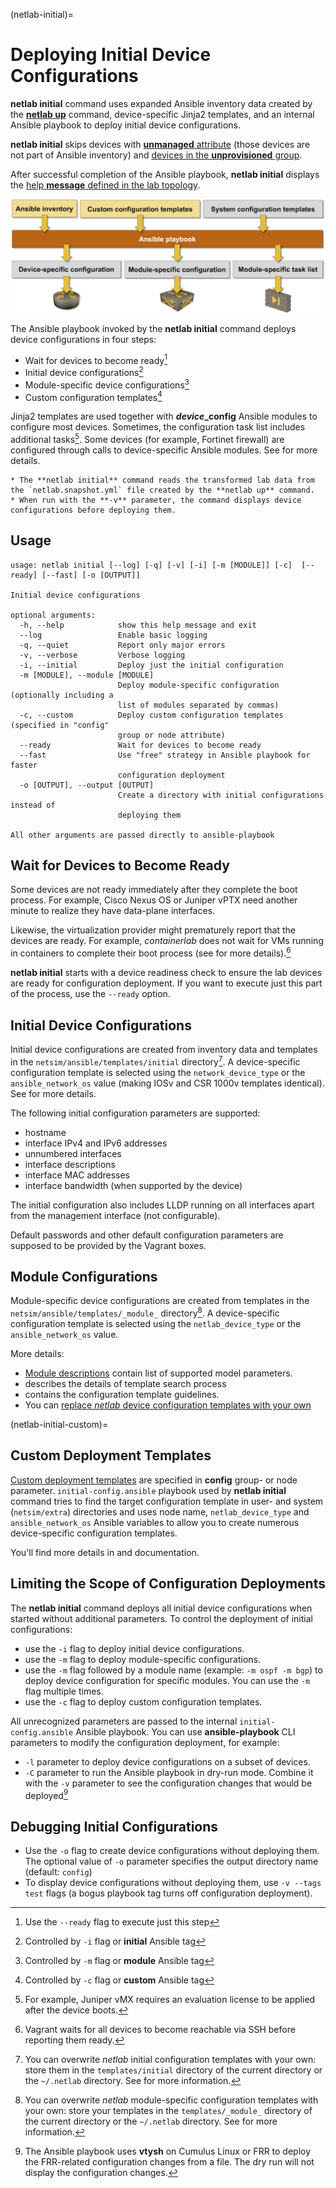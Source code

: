 (netlab-initial)=
# Deploying Initial Device Configurations

**netlab initial** command uses expanded Ansible inventory data created by the **[netlab up](up.md)** command, device-specific Jinja2 templates, and an internal Ansible playbook to deploy initial device configurations.

**netlab initial** skips devices with [**unmanaged** attribute](node-attributes) (those devices are not part of Ansible inventory) and [devices in the **unprovisioned** group](group-special-names).

After successful completion of the Ansible playbook, **netlab initial** displays the [help **message** defined in the lab topology](topology-reference-top-elements).

![netlab initial functional diagram](initial.png)

The Ansible playbook invoked by the **netlab initial** command deploys device configurations in four steps:

* Wait for devices to become ready[^rtag]
* Initial device configurations[^itag]
* Module-specific device configurations[^mtag]
* Custom configuration templates[^ctag]

[^rtag]: Use the `--ready` flag to execute just this step
[^itag]: Controlled by `-i` flag or **initial** Ansible tag
[^mtag]: Controlled by `-m` flag or **module** Ansible tag
[^ctag]: Controlled by `-c` flag or **custom** Ansible tag

Jinja2 templates are used together with **_device_\_config** Ansible modules to configure most devices. Sometimes, the configuration task list includes additional tasks[^init]. Some devices (for example, Fortinet firewall) are configured through calls to device-specific Ansible modules. See _[](../caveats.md)_ for more details.

[^init]: For example, Juniper vMX requires an evaluation license to be applied after the device boots.

```{tip}
* The **netlab initial** command reads the transformed lab data from the `netlab.snapshot.yml` file created by the **netlab up** command.
* When run with the **-v** parameter, the command displays device configurations before deploying them.
```

## Usage

```text
usage: netlab initial [--log] [-q] [-v] [-i] [-m [MODULE]] [-c]  [--ready] [--fast] [-o [OUTPUT]]

Initial device configurations

optional arguments:
  -h, --help            show this help message and exit
  --log                 Enable basic logging
  -q, --quiet           Report only major errors
  -v, --verbose         Verbose logging
  -i, --initial         Deploy just the initial configuration
  -m [MODULE], --module [MODULE]
                        Deploy module-specific configuration (optionally including a 
                        list of modules separated by commas)
  -c, --custom          Deploy custom configuration templates (specified in "config" 
                        group or node attribute)
  --ready               Wait for devices to become ready
  --fast                Use "free" strategy in Ansible playbook for faster
                        configuration deployment
  -o [OUTPUT], --output [OUTPUT]
                        Create a directory with initial configurations instead of
                        deploying them

All other arguments are passed directly to ansible-playbook
```

## Wait for Devices to Become Ready

Some devices are not ready immediately after they complete the boot process. For example, Cisco Nexus OS or Juniper vPTX need another minute to realize they have data-plane interfaces.

Likewise, the virtualization provider might prematurely report that the devices are ready. For example, *containerlab*  does not wait for VMs running in containers to complete their boot process (see [](clab-vrnetlab) for more details).[^vssh]

[^vssh]: Vagrant waits for all devices to become reachable via SSH before reporting them ready.

**netlab initial** starts with a device readiness check to ensure the lab devices are ready for configuration deployment. If you want to execute just this part of the process, use the `--ready` option.

## Initial Device Configurations

Initial device configurations are created from inventory data and templates in the `netsim/ansible/templates/initial` directory[^USER_INIT]. A device-specific configuration template is selected using the `network_device_type` or the `ansible_network_os` value (making IOSv and CSR 1000v templates identical). See [](../dev/config/deploy.md) for more details.

[^USER_INIT]: You can overwrite _netlab_ initial configuration templates with your own: store them in the `templates/initial` directory of the current directory or the `~/.netlab` directory. See [](../customize.md) for more information.

The following initial configuration parameters are supported:

* hostname
* interface IPv4 and IPv6 addresses
* unnumbered interfaces
* interface descriptions
* interface MAC addresses
* interface bandwidth (when supported by the device)

The initial configuration also includes LLDP running on all interfaces apart from the management interface (not configurable).

Default passwords and other default configuration parameters are supposed to be provided by the Vagrant boxes.

## Module Configurations

Module-specific device configurations are created from templates in the `netsim/ansible/templates/_module_` directory[^USER_MOD]. A device-specific configuration template is selected using the `netlab_device_type` or the `ansible_network_os` value. 

[^USER_MOD]: You can overwrite _netlab_ module-specific configuration templates with your own: store your templates in the `templates/_module_` directory of the current directory or the `~/.netlab` directory. See [](../customize.md) for more information.

More details: 

* [Module descriptions](../module-reference.md) contain list of supported model parameters.
* [](../dev/config/deploy.md) describes the details of template search process
* [](../dev/device-features.md) contains the configuration template guidelines.
* You can [replace _netlab_ device configuration templates with your own](customize-templates)

(netlab-initial-custom)=
## Custom Deployment Templates

[Custom deployment templates](custom-config) are specified in **config** group- or node parameter. `initial-config.ansible` playbook used by **netlab initial** command tries to find the target configuration template in user-  and system (`netsim/extra`) directories and uses node name, `netlab_device_type` and `ansible_network_os` Ansible variables to allow you to create numerous device-specific configuration templates.

You'll find more details in _[](custom-config)_ and _[](dev-find-custom)_ documentation.

## Limiting the Scope of Configuration Deployments

The **netlab initial** command deploys all initial device configurations when started without additional parameters. To control the deployment of initial configurations:

* use the `-i` flag to deploy initial device configurations. 
* use the `-m` flag to deploy module-specific configurations. 
* use the `-m` flag followed by a module name (example: `-m ospf -m bgp`) to deploy device configuration for specific modules. You can use the `-m` flag multiple times.
* use the `-c` flag to deploy custom configuration templates. 

All unrecognized parameters are passed to the internal `initial-config.ansible` Ansible playbook. You can use **ansible-playbook** CLI parameters to modify the configuration deployment, for example:

* `-l` parameter to deploy device configurations on a subset of devices.
* `-C` parameter to run the Ansible playbook in dry-run mode. Combine it with the `-v` parameter to see the configuration changes that would be deployed[^vx]

[^vx]: The Ansible playbook uses **vtysh** on Cumulus Linux or FRR to deploy the FRR-related configuration changes from a file. The dry run will not display the configuration changes.

## Debugging Initial Configurations

* Use the `-o` flag to create device configurations without deploying them. The optional value of `-o` parameter specifies the output directory name (default: `config`)
* To display device configurations without deploying them, use `-v --tags test` flags (a bogus playbook tag turns off configuration deployment).

